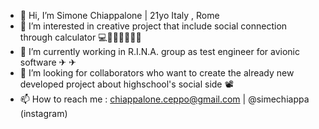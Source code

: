 - 👋 Hi, I’m Simone Chiappalone   |   21yo Italy , Rome
- 👀 I’m interested in creative project that include social connection through calculator       💻👩🏼‍💻🧑🏻‍💻
- 🌱 I’m currently working in R.I.N.A. group as test engineer for avionic software              ✈ ✈
- 💞️ I’m looking for collaborators who want to create the already new developed project about highschool's social side   📽
- 📫 How to reach me : chiappalone.ceppo@gmail.com    |    @simechiappa (instagram)

<!---
cepponoide/cepponoide is a ✨ special ✨ repository because its `README.md` (this file) appears on your GitHub profile.
You can click the Preview link to take a look at your changes.
--->

